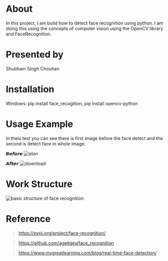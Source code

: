 # About
In this project, I am bulid how to detect face recognition using python. I am doing this using the concepts of computer vision using the OpenCV library and FaceRecognition.

# Presented by
Shubham Singh Chouhan

# Installation
Windows:
  pip install face_recogition, 
  pip install opencv-python
  
# Usage Example
In theis test you can see there is first image before the face detect and the second is detect face in whole image.

𝘽𝙚𝙛𝙤𝙧𝙚
![elon](https://user-images.githubusercontent.com/64628073/131212911-7a03d267-39c1-40c5-9d4b-6d17a540078b.jpg)

𝘼𝙛𝙩𝙚𝙧
![download](https://user-images.githubusercontent.com/64628073/131212926-64fcfa41-a57a-4efb-84ae-b5530ab86620.png)

# Work Structure

![basic structure of face recognition](https://user-images.githubusercontent.com/64628073/131213116-23aa99a6-44d9-42a4-8bfe-6c4afac724d3.png)

# Reference

> https://pypi.org/project/face-recognition/

> https://github.com/ageitgey/face_recognition

> https://www.mygreatlearning.com/blog/real-time-face-detection/

